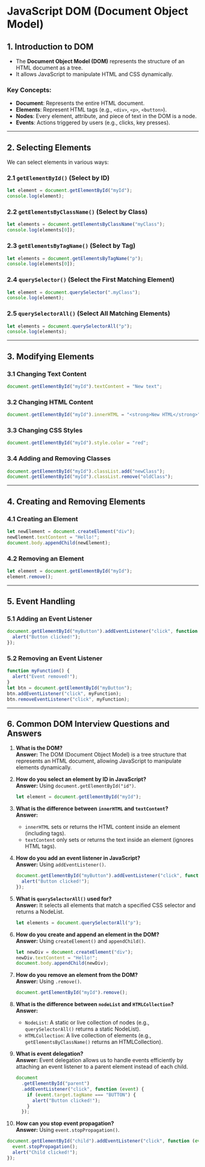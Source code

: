 # JavaScript DOM (Document Object Model)

## 1. Introduction to DOM

- The **Document Object Model (DOM)** represents the structure of an HTML document as a tree.
- It allows JavaScript to manipulate HTML and CSS dynamically.

### Key Concepts:

- **Document**: Represents the entire HTML document.
- **Elements**: Represent HTML tags (e.g., `<div>`, `<p>`, `<button>`).
- **Nodes**: Every element, attribute, and piece of text in the DOM is a node.
- **Events**: Actions triggered by users (e.g., clicks, key presses).

---

## 2. Selecting Elements

We can select elements in various ways:

### 2.1 `getElementById()` (Select by ID)

```javascript
let element = document.getElementById("myId");
console.log(element);
```

### 2.2 `getElementsByClassName()` (Select by Class)

```javascript
let elements = document.getElementsByClassName("myClass");
console.log(elements[0]);
```

### 2.3 `getElementsByTagName()` (Select by Tag)

```javascript
let elements = document.getElementsByTagName("p");
console.log(elements[0]);
```

### 2.4 `querySelector()` (Select the First Matching Element)

```javascript
let element = document.querySelector(".myClass");
console.log(element);
```

### 2.5 `querySelectorAll()` (Select All Matching Elements)

```javascript
let elements = document.querySelectorAll("p");
console.log(elements);
```

---

## 3. Modifying Elements

### 3.1 Changing Text Content

```javascript
document.getElementById("myId").textContent = "New text";
```

### 3.2 Changing HTML Content

```javascript
document.getElementById("myId").innerHTML = "<strong>New HTML</strong>";
```

### 3.3 Changing CSS Styles

```javascript
document.getElementById("myId").style.color = "red";
```

### 3.4 Adding and Removing Classes

```javascript
document.getElementById("myId").classList.add("newClass");
document.getElementById("myId").classList.remove("oldClass");
```

---

## 4. Creating and Removing Elements

### 4.1 Creating an Element

```javascript
let newElement = document.createElement("div");
newElement.textContent = "Hello!";
document.body.appendChild(newElement);
```

### 4.2 Removing an Element

```javascript
let element = document.getElementById("myId");
element.remove();
```

---

## 5. Event Handling

### 5.1 Adding an Event Listener

```javascript
document.getElementById("myButton").addEventListener("click", function () {
  alert("Button clicked!");
});
```

### 5.2 Removing an Event Listener

```javascript
function myFunction() {
  alert("Event removed!");
}
let btn = document.getElementById("myButton");
btn.addEventListener("click", myFunction);
btn.removeEventListener("click", myFunction);
```

---

## 6. Common DOM Interview Questions and Answers

1. **What is the DOM?**  
   **Answer:** The DOM (Document Object Model) is a tree structure that represents an HTML document, allowing JavaScript to manipulate elements dynamically.

2. **How do you select an element by ID in JavaScript?**  
   **Answer:** Using `document.getElementById("id")`.

   ```javascript
   let element = document.getElementById("myId");
   ```

3. **What is the difference between `innerHTML` and `textContent`?**  
   **Answer:**

   - `innerHTML` sets or returns the HTML content inside an element (including tags).
   - `textContent` only sets or returns the text inside an element (ignores HTML tags).

4. **How do you add an event listener in JavaScript?**  
   **Answer:** Using `addEventListener()`.

   ```javascript
   document.getElementById("myButton").addEventListener("click", function () {
     alert("Button clicked!");
   });
   ```

5. **What is `querySelectorAll()` used for?**  
   **Answer:** It selects all elements that match a specified CSS selector and returns a NodeList.

   ```javascript
   let elements = document.querySelectorAll("p");
   ```

6. **How do you create and append an element in the DOM?**  
   **Answer:** Using `createElement()` and `appendChild()`.

   ```javascript
   let newDiv = document.createElement("div");
   newDiv.textContent = "Hello!";
   document.body.appendChild(newDiv);
   ```

7. **How do you remove an element from the DOM?**  
   **Answer:** Using `.remove()`.

   ```javascript
   document.getElementById("myId").remove();
   ```

8. **What is the difference between `nodeList` and `HTMLCollection`?**  
   **Answer:**

   - `NodeList`: A static or live collection of nodes (e.g., `querySelectorAll()` returns a static NodeList).
   - `HTMLCollection`: A live collection of elements (e.g., `getElementsByClassName()` returns an HTMLCollection).

9. **What is event delegation?**  
   **Answer:** Event delegation allows us to handle events efficiently by attaching an event listener to a parent element instead of each child.

   ```javascript
   document
     .getElementById("parent")
     .addEventListener("click", function (event) {
       if (event.target.tagName === "BUTTON") {
         alert("Button clicked!");
       }
     });
   ```

10. **How can you stop event propagation?**  
    **Answer:** Using `event.stopPropagation()`.

```javascript
document.getElementById("child").addEventListener("click", function (event) {
  event.stopPropagation();
  alert("Child clicked!");
});
```
